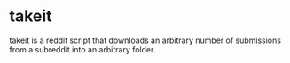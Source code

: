 # takeit
takeit is a reddit script that downloads an arbitrary number of submissions from a subreddit into an arbitrary folder.
